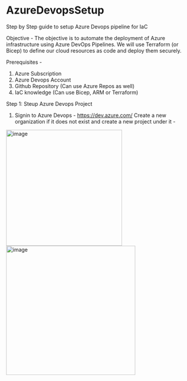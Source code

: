 # AzureDevopsSetup
Step by Step guide to setup Azure Devops pipeline for IaC

Objective - The objective is to automate the deployment of Azure infrastructure using Azure DevOps Pipelines. We will use Terraform (or Bicep) to define our cloud resources as code and deploy them securely.

Prerequisites - 
1. Azure Subscription
2. Azure Devops Account
3. Github Repository (Can use Azure Repos as well)
4. IaC knowledge (Can use Bicep, ARM or Terraform)

Step 1: Steup Azure Devops Project
1. Signin to Azure Devops - https://dev.azure.com/
   Create a new organization if it does not exist and create a new project under it -
<img width="314" alt="image" src="https://github.com/user-attachments/assets/ad655c82-e110-4ae9-9e87-1dc55aae6c91" />
<img width="350" alt="image" src="https://github.com/user-attachments/assets/6629e2e3-87b9-4b86-b747-46d47402b6df" />
